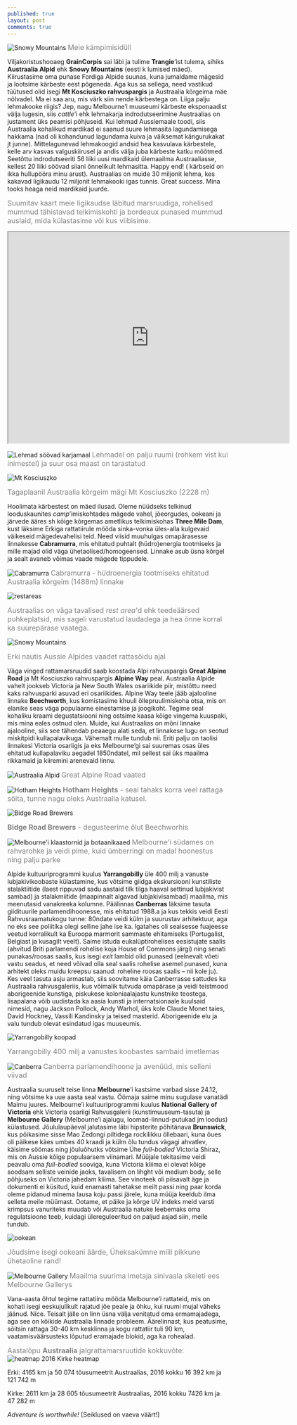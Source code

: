 ```yaml
---
published: true
layout: post
comments: true
---
```

![Snowy Mountains](/images/telgime.jpeg "Snowy Mountains")
<font color="grey" size="3">Meie kämpimisidüll</font>

Viljakoristushooaeg **GrainCorpis** sai läbi ja tulime **Trangie**’ist tulema, sihiks **Austraalia Alpid** ehk **Snowy Mountains** (eesti k lumised mäed). Kiirustasime oma punase Fordiga Alpide suunas, kuna jumaldame mägesid ja lootsime kärbeste eest põgeneda. Aga kus sa sellega, need vastikud tüütused olid isegi **Mt Kosciuszko rahvuspargis** ja Austraalia kõrgeima mäe nõlvadel. Ma ei saa aru, mis värk siin nende kärbestega on. Liiga palju lehmakooke riigis? Jep, nagu Melbourne’i muuseumi kärbeste eksponaadist välja lugesin, siis _cattle_’i ehk lehmakarja indrodutseerimine Austraalias on justament üks peamisi põhjuseid. Kui lehmad Aussiemaale toodi, siis Austraalia kohalikud mardikad ei saanud suure lehmasita lagundamisega hakkama (nad oli kohandunud lagundama kuiva ja väiksemat kängurukakat jt junne). Mittelagunevad lehmakoogid andsid hea kasvulava kärbestele, kelle arv kasvas valguskiirusel ja andis välja juba kärbeste katku mõõtmed. Seetõttu indrodutseeriti 56 liiki uusi mardikaid ülemaailma Austraaliasse, kellest 20 liiki söövad siiani õnnelikult lehmasitta. Happy end! ( kärbseid on ikka hullupööra minu arust). Austraalias on muide 30 miljonit lehma, kes kakavad ligikaudu 12 miljonit lehmakooki igas tunnis. Great success. Mina tooks heaga neid mardikaid juurde. 


<font color="grey" size="3">Suumitav kaart meie ligikaudse läbitud marsruudiga, rohelised mummud tähistavad telkimiskohti ja bordeaux punased mummud auslaid, mida külastasime või kus viibisime.</font>

<iframe src="https://www.google.com/maps/d/embed?mid=1s1m9wbQrLTuep7_LqfQS3o2S-9I" width="640" height="480"></iframe>


![Lehmad söövad karjamaal](/images/lehmadkarjamaal.jpg "Lehmad söövad karjamaal")
<font color="grey" size="3">Lehmadel on palju ruumi (rohkem vist kui inimestel) ja suur osa maast on tarastatud</font>

![Mt Kosciuszko](/images/Austraalia_korgeim_magi.jpg "Mount Kosciuszko")


<font color="grey" size="3">Tagaplaanil Austraalia kõrgeim mägi Mt Kosciuszko (2228 m)</font>

Hoolimata kärbestest on mäed ilusad. Oleme nüüdseks telkinud looduskaunites _camp_’imiskohtades mägede vahel, jõeorgudes, ookeani ja järvede ääres sh kõige kõrgemas ametlikus telkimiskohas **Three Mile Dam**, kust läksime Erkiga rattatiirule mööda sinka-vonka üles-alla kulgevaid väikeseid mägedevahelisi teid. Need viisid muuhulgas omapärasesse linnakesse **Cabramurra**, mis ehitatud puhtalt (hüdro)energia tootmiseks ja mille majad olid väga ühetaolised/homogeensed. Linnake asub üsna kõrgel ja sealt avaneb võimas vaade mägede tippudele.

![Cabramurra](/images/Cabramurra.jpg "Cabramurra")
<font color="grey" size="3">Cabramurra - hüdroenergia tootmiseks ehitatud Austraalia kõrgeim (1488m) linnake </font>

![restareas](/images/restarea.jpg "restareas")

<font color="grey" size="3">Austraalias on väga tavalised <i>rest area</i>'d ehk teedeäärsed puhkeplatsid, mis sageli varustatud laudadega ja hea õnne korral ka suurepärase vaatega.</font>

![Snowy Mountains](/images/snowymnt1.jpg "Snowy Mountains")

<font color="grey" size="3">Erki nautis Aussie Alpides vaadet rattasõidu ajal</font>

Väga vinged rattamarsruudid saab koostada Alpi rahvuspargis **Great Alpine Road** ja Mt Kosciuszko  rahvuspargis **Alpine Way** peal. Austraalia Alpide vahelt jookseb Victoria ja New South Wales osariikide piir, mistõttu need kaks rahvusparki asuvad eri osariikides. Alpine Way teele jääb ajalooline linnake **Beechworth**, kus komistasime khuuli õllepruulimiskoha otsa, mis on elanike seas väga populaarne einestamise ja joogikoht. Tegime seal kohaliku kraami degustatsiooni ning ostsime kaasa kõige vingema kuuspaki, mis mina eales ostnud olen. Muide, kui Austraalias on mõni linnake ajalooline, siis see tähendab peaaegu alati seda, et linnakese lugu on seotud miskitpidi kullapalavikuga. Vähemalt mulle tundub nii.  Eriti palju on taolisi linnakesi Victoria osariigis ja eks Melbourne’gi sai suuremas osas üles ehitatud kullapalaviku aegadel 1850ndatel, mil sellest sai üks maailma rikkamaid ja kiiremini arenevaid linnu. 

![Austraalia Alpid](/images/magedes.jpg "Austraalia Alpid")
<font color="grey" size="3">Great Alpine Road vaated</font>

![Hotham Heights](/images/hotham_heights.jpg "Hotham Heights")
<font color="grey" size="3"><b>Hotham Heights</b> - seal tahaks korra veel rattaga sõita, tunne nagu oleks Austraalia katusel.</font>

![Bidge Road Brewers](/images/beerbrewer.jpg "Bidge Road Brewers")

<font color="grey" size="3"><b>Bidge Road Brewers</b> - degusteerime õlut Beechworhis</font>

![Melbourne'i klaastornid ja botaanikaaed](/images/melbourne.jpg "Melbourne'i klaastornid ja botaanikaaed")
<font color="grey" size="3">Melbourne'i südames on rahvarohke ja veidi pime, kuid ümberringi on madal hoonestus ning palju parke</font>

Alpide kultuuriprogrammi kuulus **Yarrangobilly** üle 400 milj a vanuste lubjakivikoobaste külastamine, kus võtsime giidga ekskursiooni kunstiliste stalaktiitide (laest rippuvad sadu aastaid tilk tilga haaval settinud lubjakivist sambad) ja stalakmiitide (maapinnalt algavad lubjakivisambad) maailma, mis meenutasid vanakreeka kolumne. Päälinnas **Canberras** läksime tasuta giidituurile parlamendihoonesse, mis ehitatud 1988.a ja kus tekkis veidi Eesti Rahvusraamatukogu tunne: 80ndate veidi külm ja suurustav arhitektuur, aga no eks see poliitika olegi selline jahe ise ka. Igatahes oli sealsesse fuajeesse veetud korralikult ka Euroopa marmorit sammaste ehitamiseks (Portugalist, Belgiast ja kusagilt veelt). Saime istuda  eukalüptirohelises eesistujate saalis (ahvitud Briti parlamendi rohelise koja House of Commons järgi) ning senati punakas/roosas saalis, kus isegi _exit_ lambid olid punased (eelnevalt võeti vastu seadus, et need võivad olla seal saalis rohelise asemel punased, kuna arhitekt oleks muidu kreepsu saanud: roheline roosas saalis – nii kole ju). Kes veel tasuta asju armastab, siis soovitame käia Canberrasse sattudes ka Austraalia rahvusgaleriis, kus võimalik tutvuda omapärase ja veidi teistmood aborigeenide kunstiga, piskukese koloniaalajastu kunstnike teostega, lisapalana võib uudistada ka aasia kunsti ja internatsionaale kuulsaid nimesid, nagu Jackson Pollock, Andy Warhol, üks kole Claude Monet taies, David Hockney, Vassili Kandinsky ja teised masterid. Aborigeenide elu ja valu tundub olevat esindatud igas muuseumis. 

![Yarrangobilly koopad](/images/lubjakivisambad.jpg "Yarrangobilly koopad")

<font color="grey" size="3">Yarrangobilly 400 milj a vanustes koobastes sambaid imetlemas</font>

![Canberra](/images/canberra.jpg "Canberra")
<font color="grey" size="3">Canberra parlamendihoone ja avenüüd, mis selleni viivad</font>

Austraalia suuruselt teise linna **Melbourne**’i kastsime varbad sisse 24.12, ning võtsime ka uue aasta seal vastu. Öömaja saime minu sugulase vanatädi Maimu juures. Melbourne’i kultuuriprogrammi kuulus **National Gallery of Victoria** ehk Victoria osariigi Rahvusgalerii (kunstimuuseum-tasuta) ja **Melbourne Gallery** (Melbourne’i ajalugu, loomad-linnud-putukad jm loodus) külastused. Jõululaupäeval jalutasime läbi hipsterite põhitänava **Brunswick**, kus põikasime sisse Mao Zedongi piltidega rockilikku õllebaari, kuna õues oli päikese käes umbes 40 kraadi ja külm õlu tundus vägagi ahvatlev, käisime söömas ning jõuluõhutks võtsime Ühe _full-bodied_ Victoria Shiraz, mis on Aussie kõige populaarsem viinamari. Müüjale tekitasime veidi peavalu oma _full-bodied_ sooviga, kuna Victoria kliima ei olevat kõige soodsam selliste veinide jaoks, tavalisem on lihght või medium body, selle põhjuseks on Victoria jahedam kliima. See vinoteek oli piisavalt äge ja  dokumenti ei küsitud, kuid enamasti tahetakse meilt passi ning paar korda oleme pidanud minema lausa koju passi järele, kuna müüja keeldub ilma selleta meile müümast. Ootame, et päike ja kõrge UV indeks meid varsti krimpsus vanuriteks muudab või Austraalia natuke leebemaks oma regulatsioone teeb, kuidagi ülereguleeritud on paljud asjad siin, meile tundub. 

![ookean](/images/ookean.jpg "ookean")

<font color="grey" size="3">Jõudsime isegi ookeani äärde, Üheksakümne miili pikkune ühetaoline rand!</font>

![Melbourne Gallery](/images/sinivaal.jpg "Melbourne Gallery")
<font color="grey" size="3">Maailma suurima imetaja sinivaala skeleti ees Melbourne Gallerys</font>

Vana-aasta õhtul tegime rattatiiru mööda Melbourne’i rattateid, mis on kohati isegi eeskujulikult rajatud jõe peale ja õhku, kui ruumi mujal väheks jäänud. Nice. Teisalt jälle on linn üsna välja venitatud oma ermamajadega, aga see on kõikide Austraalia linnade probleem. Äärelinnast, kus peatusime, sõitsin rattaga 30-40 km kesklinna ja kogu rattatiir tuli 90 km, vaatamisväärsusteks lõputud eramajade blokid, aga ka rohealad.      


<font color="grey" size="3">Aastalõpu <b>Austraalia</b> jalgrattamarsruutide kokkuvõte:</font> 
![heatmap 2016](/images/2016_strava_heatmap.png "heatmap 2016")
Kirke heatmap

Erki: 4165 km ja 50 074 tõusumeetrit Austraalias, 2016 kokku 16 392 km ja 121 742 m

Kirke: 2611 km ja 28 605 tõusumeetrit Austraalias, 2016 kokku 7426 km ja 47 282 m


_Adventure is worthwhile!_ 
[Seiklused on vaeva väärt!]
